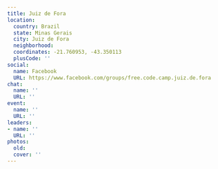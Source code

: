 ```yaml
---
title: Juiz de Fora
location:
  country: Brazil
  state: Minas Gerais
  city: Juiz de Fora
  neighborhood: 
  coordinates: -21.760953, -43.350113
  plusCode: ''
social:
  name: Facebook
  URL: https://www.facebook.com/groups/free.code.camp.juiz.de.fora
chat:
  name: ''
  URL: ''
event:
  name: ''
  URL: ''
leaders:
- name: ''
  URL: ''
photos:
  old: 
  cover: ''
---
```

